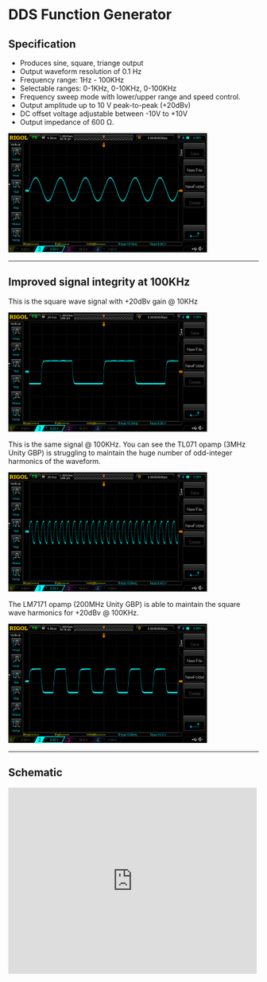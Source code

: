 # DDS Function Generator
## Specification
- Produces sine, square, triange output
- Output waveform resolution of 0.1 Hz
- Frequency range: 1Hz - 100KHz
- Selectable ranges: 0-1KHz, 0-10KHz, 0-100KHz
- Frequency sweep mode with lower/upper range and speed control.
- Output amplitude up to 10 V peak-to-peak (+20dBv)
- DC offset voltage adjustable between -10V to +10V
- Output impedance of 600 Ω.

<img src="https://github.com/cracked-machine/AD9833FunctionGenerator/blob/master/docs/scope/OpAmpGBPComparisons/LM7171/100KHZ_SIN.png" alt="100KHz Sine Wave @ 10vpp" title="100KHz Sine Wave @ 10vpp" width="400"/>

---

## Improved signal integrity at 100KHz
This is the square wave signal with +20dBv gain @ 10KHz

<img src="https://github.com/cracked-machine/AD9833FunctionGenerator/blob/master/docs/scope/OpAmpGBPComparisons/TLO7/10KHZ_SQ.png" alt="10KHz Square Wave @ 10vpp using TL071 opamp" title="10KHz Square Wave @ 10vpp using TL071 opamp" width="400"/>


This is the same signal @ 100KHz. You can see the TL071 opamp (3MHz Unity GBP) is struggling to maintain the huge number of odd-integer harmonics of the waveform.

<img src="https://github.com/cracked-machine/AD9833FunctionGenerator/blob/master/docs/scope/OpAmpGBPComparisons/TLO7/100KHZ_SQ.png" alt="100KHz Square Wave @ 10vpp using TL071 opamp" title="100KHz Square Wave @ 10vpp using TL071 opamp" width="400"/>

The LM7171 opamp (200MHz Unity GBP) is able to maintain the square wave harmonics for +20dBv @ 100KHz.  

<img src="https://github.com/cracked-machine/AD9833FunctionGenerator/blob/master/docs/scope/OpAmpGBPComparisons/LM7171/100KHZ_SQ.png" alt="100KHz Square Wave @ 10vpp using LM7171 opamp" title="100KHz Square Wave @ 10vpp using LM7171 opamp" width="400"/>

---

## Schematic
<embed src="https://drive.google.com/viewerng/viewer?embedded=true&url=https://github.com/cracked-machine/AD9833FunctionGenerator/blob/master/docs/Schematic/AD9833FunctionGenerator.pdf" width="500" height="375">

